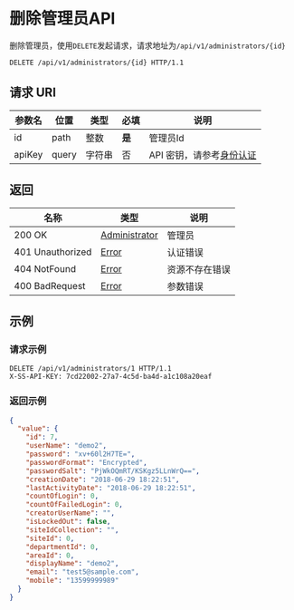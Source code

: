 # 删除管理员API

删除管理员，使用`DELETE`发起请求，请求地址为`/api/v1/administrators/{id}`

```http
DELETE /api/v1/administrators/{id} HTTP/1.1
```

## 请求 URI

| 参数名 | 位置  | 类型   | 必填   | 说明                                          |
| ------ | ----- | ------ | ------ | --------------------------------------------- |
| id     | path  | 整数   | **是** | 管理员Id                                      |
| apiKey | query | 字符串 | 否     | API 密钥，请参考[身份认证](authentication.md) |

## 返回

| 名称             | 类型                                                     | 说明           |
| ---------------- | -------------------------------------------------------- | -------------- |
| 200 OK           | [Administrator](/administrators/README?id=administrator) | 管理员         |
| 401 Unauthorized | [Error](/error?id=error)                                 | 认证错误       |
| 404 NotFound     | [Error](/error?id=error)                                 | 资源不存在错误 |
| 400 BadRequest   | [Error](/error?id=error)                                 | 参数错误       |

## 示例

### 请求示例

```http
DELETE /api/v1/administrators/1 HTTP/1.1
X-SS-API-KEY: 7cd22002-27a7-4c5d-ba4d-a1c108a20eaf
```

### 返回示例

```json
{
  "value": {
    "id": 7,
    "userName": "demo2",
    "password": "xv+60l2H7TE=",
    "passwordFormat": "Encrypted",
    "passwordSalt": "PjWkOQmRT/KSKgz5LLnWrQ==",
    "creationDate": "2018-06-29 18:22:51",
    "lastActivityDate": "2018-06-29 18:22:51",
    "countOfLogin": 0,
    "countOfFailedLogin": 0,
    "creatorUserName": "",
    "isLockedOut": false,
    "siteIdCollection": "",
    "siteId": 0,
    "departmentId": 0,
    "areaId": 0,
    "displayName": "demo2",
    "email": "test5@sample.com",
    "mobile": "13599999989"
  }
}
```